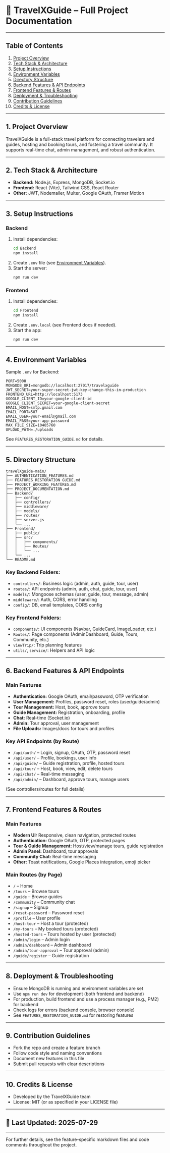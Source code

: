 # 🧭 TravelXGuide – Full Project Documentation

---

## Table of Contents
1. [Project Overview](#project-overview)
2. [Tech Stack & Architecture](#tech-stack--architecture)
3. [Setup Instructions](#setup-instructions)
4. [Environment Variables](#environment-variables)
5. [Directory Structure](#directory-structure)
6. [Backend Features & API Endpoints](#backend-features--api-endpoints)
7. [Frontend Features & Routes](#frontend-features--routes)
8. [Deployment & Troubleshooting](#deployment--troubleshooting)
9. [Contribution Guidelines](#contribution-guidelines)
10. [Credits & License](#credits--license)

---

## 1. Project Overview
TravelXGuide is a full-stack travel platform for connecting travelers and guides, hosting and booking tours, and fostering a travel community. It supports real-time chat, admin management, and robust authentication.

---

## 2. Tech Stack & Architecture
- **Backend:** Node.js, Express, MongoDB, Socket.io
- **Frontend:** React (Vite), Tailwind CSS, React Router
- **Other:** JWT, Nodemailer, Multer, Google OAuth, Framer Motion

---

## 3. Setup Instructions
### Backend
1. Install dependencies:
   ```sh
   cd Backend
   npm install
   ```
2. Create `.env` file (see [Environment Variables](#environment-variables)).
3. Start the server:
   ```sh
   npm run dev
   ```

### Frontend
1. Install dependencies:
   ```sh
   cd Frontend
   npm install
   ```
2. Create `.env.local` (see Frontend docs if needed).
3. Start the app:
   ```sh
   npm run dev
   ```

---

## 4. Environment Variables
Sample `.env` for Backend:
```env
PORT=5000
MONGODB_URI=mongodb://localhost:27017/travelxguide
JWT_SECRET=your-super-secret-jwt-key-change-this-in-production
FRONTEND_URL=http://localhost:5173
GOOGLE_CLIENT_ID=your-google-client-id
GOOGLE_CLIENT_SECRET=your-google-client-secret
EMAIL_HOST=smtp.gmail.com
EMAIL_PORT=587
EMAIL_USER=your-email@gmail.com
EMAIL_PASS=your-app-password
MAX_FILE_SIZE=10485760
UPLOAD_PATH=./uploads
```
See `FEATURES_RESTORATION_GUIDE.md` for details.

---

## 5. Directory Structure
```
travelXguide-main/
├── AUTHENTICATION_FEATURES.md
├── FEATURES_RESTORATION_GUIDE.md
├── PROJECT_WORKING_FEATURES.md
├── PROJECT_DOCUMENTATION.md
├── Backend/
│   ├── config/
│   ├── controllers/
│   ├── middleware/
│   ├── models/
│   ├── routes/
│   ├── server.js
│   └── ...
├── Frontend/
│   ├── public/
│   ├── src/
│   │   ├── components/
│   │   ├── Routes/
│   │   └── ...
│   └── ...
└── README.md
```

### Key Backend Folders:
- `controllers/`: Business logic (admin, auth, guide, tour, user)
- `routes/`: API endpoints (admin, auth, chat, guide, tour, user)
- `models/`: Mongoose schemas (user, guide, tour, message, admin)
- `middleware/`: Auth, CORS, error handling
- `config/`: DB, email templates, CORS config

### Key Frontend Folders:
- `components/`: UI components (Navbar, GuideCard, ImageLoader, etc.)
- `Routes/`: Page components (AdminDashboard, Guide, Tours, Community, etc.)
- `viewTrip/`: Trip planning features
- `utils/`, `service/`: Helpers and API logic

---

## 6. Backend Features & API Endpoints
### Main Features
- **Authentication:** Google OAuth, email/password, OTP verification
- **User Management:** Profiles, password reset, roles (user/guide/admin)
- **Tour Management:** Host, book, approve tours
- **Guide Management:** Registration, onboarding, profile
- **Chat:** Real-time (Socket.io)
- **Admin:** Tour approval, user management
- **File Uploads:** Images/docs for tours and profiles

### Key API Endpoints (by Route)
- `/api/auth/` – Login, signup, OAuth, OTP, password reset
- `/api/user/` – Profile, bookings, user info
- `/api/guide/` – Guide registration, profile, hosted tours
- `/api/tour/` – Host, book, view, edit, delete tours
- `/api/chat/` – Real-time messaging
- `/api/admin/` – Dashboard, approve tours, manage users

(See controllers/routes for full details)

---

## 7. Frontend Features & Routes
### Main Features
- **Modern UI:** Responsive, clean navigation, protected routes
- **Authentication:** Google OAuth, OTP, protected pages
- **Tour & Guide Management:** Host/view/manage tours, guide registration
- **Admin Panel:** Dashboard, tour approvals
- **Community Chat:** Real-time messaging
- **Other:** Toast notifications, Google Places integration, emoji picker

### Main Routes (by Page)
- `/` – Home
- `/tours` – Browse tours
- `/guide` – Browse guides
- `/community` – Community chat
- `/signup` – Signup
- `/reset-password` – Password reset
- `/profile` – User profile
- `/host-tour` – Host a tour (protected)
- `/my-tours` – My booked tours (protected)
- `/hosted-tours` – Tours hosted by user (protected)
- `/admin/login` – Admin login
- `/admin/dashboard` – Admin dashboard
- `/admin/tour-approval` – Tour approval (admin)
- `/guide/register` – Guide registration

---

## 8. Deployment & Troubleshooting
- Ensure MongoDB is running and environment variables are set
- Use `npm run dev` for development (both frontend and backend)
- For production, build frontend and use a process manager (e.g., PM2) for backend
- Check logs for errors (backend console, browser console)
- See `FEATURES_RESTORATION_GUIDE.md` for restoring features

---

## 9. Contribution Guidelines
- Fork the repo and create a feature branch
- Follow code style and naming conventions
- Document new features in this file
- Submit pull requests with clear descriptions

---

## 10. Credits & License
- Developed by the TravelXGuide team
- License: MIT (or as specified in your LICENSE file)

---

## 📅 Last Updated: 2025-07-29

---

For further details, see the feature-specific markdown files and code comments throughout the project.
